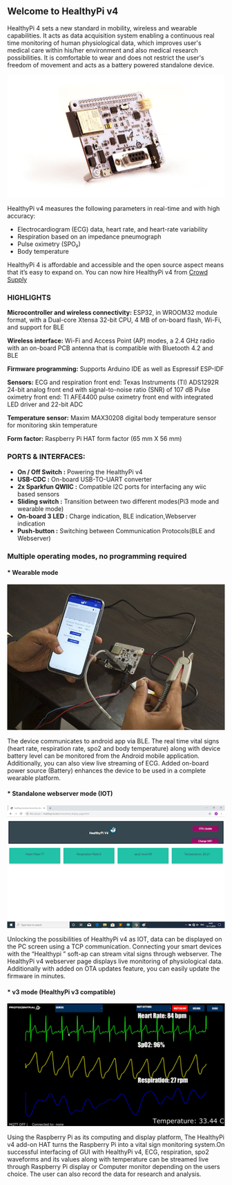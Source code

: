 ## Welcome to HealthyPi v4

HealthyPi 4 sets a new standard in mobility, wireless and wearable capabilities. It acts as data acquisition system enabling a continuous real time monitoring of human physiological data, which improves user's medical care within his/her environment and also medical research possibilities. It is comfortable to wear and does not restrict the user's freedom of movement and acts as a battery powered standalone device.


![](docs/images/getting-started-0eeeba2d.jpg)


HealthyPi v4 measures the following parameters in real-time and with high accuracy:

  *   Electrocardiogram (ECG) data, heart rate, and heart-rate variability
  *    Respiration based on an impedance pneumograph
  *    Pulse oximetry (SPO₂)
  *    Body temperature

HealthyPi 4 is affordable and accessible and the open source aspect means that it’s easy to expand on.
You can now hire HealthyPi v4 from [Crowd Supply](https://www.crowdsupply.com/protocentral/healthypi-v4-unplugged)

### HIGHLIGHTS
**Microcontroller and wireless connectivity:**  ESP32, in WROOM32 module format, with a Dual-core Xtensa 32-bit CPU, 4 MB of on-board flash, Wi-Fi, and support for BLE

**Wireless interface:**  Wi-Fi and Access Point (AP) modes, a 2.4 GHz radio with an on-board PCB antenna that is compatible with Bluetooth 4.2 and BLE

**Firmware programming:** Supports Arduino IDE as well as Espressif ESP-IDF

**Sensors:**
ECG and respiration front end: Texas Instruments (TI) ADS1292R 24-bit analog front end with signal-to-noise ratio (SNR) of 107 dB
Pulse oximetry front end: TI AFE4400 pulse oximetry front end with integrated LED driver and 22-bit ADC

**Temperature sensor:** Maxim MAX30208 digital body temperature sensor for monitoring skin temperature

**Form factor:** Raspberry Pi HAT form factor (65 mm X 56 mm)

### PORTS & INTERFACES:

* **On / Off Switch :** Powering the HealthyPi v4
* **USB-CDC :** On-board USB-TO-UART converter
* **2x Sparkfun QWIIC :** Compatible I2C ports for interfacing any wiic based sensors
* **Sliding switch :** Transition between two different modes(Pi3 mode and wearable mode)
* **On-board 3 LED :** Charge indication, BLE indication,Webserver indication
* **Push-button :** Switching between Communication Protocols(BLE and Webserver)

### Multiple operating modes, no programming required

#### * Wearable mode

![](docs/images/index-bd6b6286.jpg)

The device communicates to android app via BLE. The real time vital signs (heart rate, respiration rate, spo2 and body temperature) along with device battery level can be monitored  from the Android mobile application. Additionally, you can also view live streaming of ECG. Added on-board power source (Battery) enhances the device to be used in a complete wearable platform.

#### * Standalone webserver mode (IOT)

![](docs/images/index-355384cd.png)

Unlocking the possibilities of HealthyPi v4 as IOT, data can be displayed on the PC screen using a TCP communication. Connecting your smart devices with the “Healthypi ” soft-ap can stream vital signs through webserver. The HealthyPi v4 webserver page displays live monitoring of physiological data. Additionally with added on OTA updates feature, you can easily update the firmware in minutes.

#### * v3 mode (HealthyPi v3 compatible)

![](docs/images/index-7f598c55.png)

Using the Raspberry Pi as its computing and display platform, The HealthyPi v4 add-on HAT turns the Raspberry Pi into a vital sign monitoring system.On successful interfacing of GUI with HealthyPi v4, ECG, respiration, spo2  waveforms and  its values along with temperature can be  streamed live through Raspberry Pi display or Computer monitor depending on the users choice. The user can also record the data for research and analysis.

